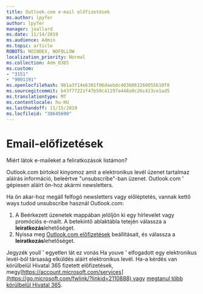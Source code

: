```yaml
---
title: Outlook.com e-mail előfizetések
ms.author: lpyfer
author: lpyfer
manager: joallard
ms.date: 11/14/2019
ms.audience: Admin
ms.topic: article
ROBOTS: NOINDEX, NOFOLLOW
localization_priority: Normal
ms.collection: Adm_O365
ms.custom:
- "3151"
- "9001191"
ms.openlocfilehash: 9b1a3f14e6301f06daebdc4036063269055610f8
ms.sourcegitcommit: b43f77221f47b50c41197a448a9c26c423ce1ad5
ms.translationtype: MT
ms.contentlocale: hu-HU
ms.lasthandoff: 11/15/2019
ms.locfileid: "38645690"
---
```

# <a name="email-subscriptions"></a>Email-előfizetések

Miért látok e-maileket a feliratkozások listámon?

Outlook.com birtokol kinyomoz amit a elektronikus levél üzenet tartalmaz aláírás információ, beleértve "unsubscribe"-ban üzenet. Outlook.com ' gépiesen aláírt ön-hoz akármi newsletters.

Ha ön akar-hoz megáll felfogó newsletters vagy előléptetés, vannak kettő ways tudod unsubscribe használ Outlook.com:
1. A Beérkezett üzenetek mappában jelöljön ki egy hírlevelet vagy promóciós e-mailt. A betekintő ablaktábla tetején válassza a **leiratkozás**lehetőséget.
2. Nyissa meg [Outlook.com előfizetések](https://go.microsoft.com/fwlink/?linkid=2110887) beállításait, és válassza a **leiratkozás**lehetőséget.

Jegyzék youll ' egyetlen lát ez vonás Ha youve ' elfogadott egy elektronikus levél-ból társaság elküldés aláírt elektronikus levél.
Ha-a kérdés van körülbelül Hivatal 365 fizetett előfizetések, megy[https://account.microsoft.com/services](https://go.microsoft.com/fwlink/?linkid=2110888) vagy [megtanul több körülbelül Hivatal 365](https://products.office.com/compare-all-microsoft-office-products?tab=1&WT.mc_id=PROD_OL-Web_Support_O365NewValue_Upgrade).
  